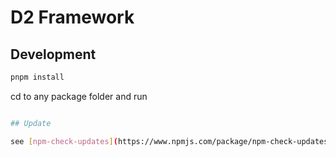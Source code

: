 # D2 Framework

## Development

``` sh
pnpm install
```

cd to any package folder and run

``` sh

## Update

see [npm-check-updates](https://www.npmjs.com/package/npm-check-updates)
